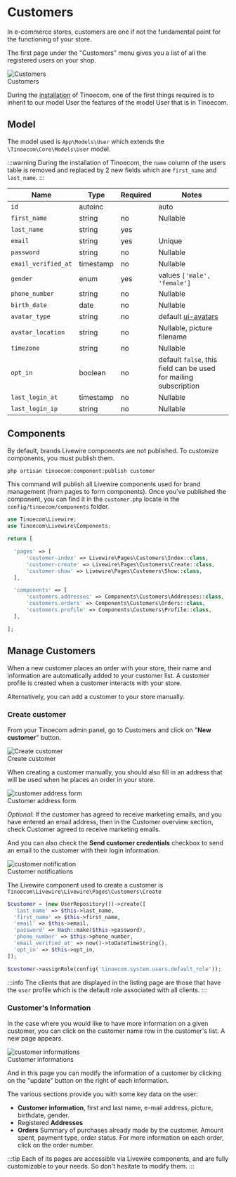 # Customers

In e-commerce stores, customers are one if not the fundamental point for the functioning of your store.

The first page under the "Customers" menu gives you a list of all the registered users on your shop.

<div class="screenshot">
  <img src="/screenshots/{{version}}/customers.png" alt="Customers">
  <div class="caption">Customers</div>
</div>

During the [installation](/installing#update-existing-files) of Tinoecom, one of the first things required is to inherit to our model User the features of the model User that is in Tinoecom.

## Model

The model used is `App\Models\User` which extends the `\Tinoecom\Core\Models\User` model. 

:::warning
During the installation of Tinoecom, the `name` column of the users table is removed and replaced by 2 new fields which are `first_name` and `last_name`.
:::

| Name                | Type      | Required | Notes                                                            |
|---------------------|-----------|----------|------------------------------------------------------------------|
| `id`                | autoinc   |          | auto                                                             |
| `first_name`        | string    | no       | Nullable                                                         |
| `last_name`         | string    | yes      |                                                                  |
| `email`             | string    | yes      | Unique                                                           |
| `password`          | string    | no       | Nullable                                                         |
| `email_verified_at` | timestamp | no       | Nullable                                                         |
| `gender`            | enum      | yes      | values `['male', 'female']`                                      |
| `phone_number`      | string    | no       | Nullable                                                         |
| `birth_date`        | date      | no       | Nullable                                                         |
| `avatar_type`       | string    | no       | default [ui-avatars](https://ui-avatars.com/)                    |
| `avatar_location`   | string    | no       | Nullable, picture filename                                       |
| `timezone`          | string    | no       | Nullable                                                         |
| `opt_in`            | boolean   | no       | default `false`, this field can be used for mailing subscription |
| `last_login_at`     | timestamp | no       | Nullable                                                         |
| `last_login_ip`     | string    | no       | Nullable                                                         |

## Components

By default, brands Livewire components are not published. To customize components, you must publish them.

```bash
php artisan tinoecom:component:publish customer
```

This command will publish all Livewire components used for brand management (from pages to form components).
Once you've published the component, you can find it in the `customer.php` locate in the `config/tinoecom/components` folder.


```php
use Tinoecom\Livewire;
use Tinoecom\Livewire\Components;

return [

  'pages' => [
      'customer-index' => Livewire\Pages\Customers\Index::class,
      'customer-create' => Livewire\Pages\Customers\Create::class,
      'customer-show' => Livewire\Pages\Customers\Show::class,
  ],

  'components' => [
      'customers.addresses' => Components\Customers\Addresses::class,
      'customers.orders' => Components\Customers\Orders::class,
      'customers.profile' => Components\Customers\Profile::class,
  ],

];
```

## Manage Customers

When a new customer places an order with your store, their name and information are automatically added to your customer list. 
A customer profile is created when a customer interacts with your store.

Alternatively, you can add a customer to your store manually.

### Create customer

From your Tinoecom admin panel, go to Customers and click on "**New customer**" button.

<div class="screenshot">
  <img src="/screenshots/{{version}}/create-customer.png" alt="Create customer">
  <div class="caption">Create customer</div>
</div>

When creating a customer manually, you should also fill in an address that will be used when he places an order in your store.

<div class="screenshot">
  <img src="/screenshots/{{version}}/customer-address.png" alt="customer address form">
  <div class="caption">Customer address form</div>
</div>

_Optional_: If the customer has agreed to receive marketing emails, and you have entered an email address, then 
in the Customer overview section, check Customer agreed to receive marketing emails.

And you can also check the **Send customer credentials** checkbox to send an email to the customer with their login information.

<div class="screenshot">
  <img src="/screenshots/{{version}}/customer-notification.png" alt="customer notification">
  <div class="caption">Customer notifications</div>
</div>

The Livewire component used to create a customer is `Tinoecom\Livewire\Livewire\Pages\Customers\Create`

```php
$customer = (new UserRepository())->create([
  'last_name' => $this->last_name,
  'first_name' => $this->first_name,
  'email' => $this->email,
  'password' => Hash::make($this->password),
  'phone_number' => $this->phone_number,
  'email_verified_at' => now()->toDateTimeString(),
  'opt_in' => $this->opt_in,
]);

$customer->assignRole(config('tinoecom.system.users.default_role'));
```

:::info
The clients that are displayed in the listing page are those that have the `user` profile which is the default role associated with all clients.
:::

### Customer's Information

In the case where you would like to have more information on a given customer, you can click on the customer name row in the customer's list. A new page appears.

<div class="screenshot">
  <img src="/screenshots/{{version}}/customer-informations.png" alt="customer informations">
  <div class="caption">Customer informations</div>
</div>

And in this page you can modify the information of a customer by clicking on the "update" button on the right of each information.

The various sections provide you with some key data on the user:
- **Customer information**, first and last name, e-mail address, picture, birthdate, gender.
- Registered **Addresses**
- **Orders** Summary of purchases already made by the customer. Amount spent, payment type, order status. For more information on each order, click on the order number.

:::tip
Each of its pages are accessible via Livewire components, and are fully customizable to your needs. So don't hesitate to modify them.
:::
